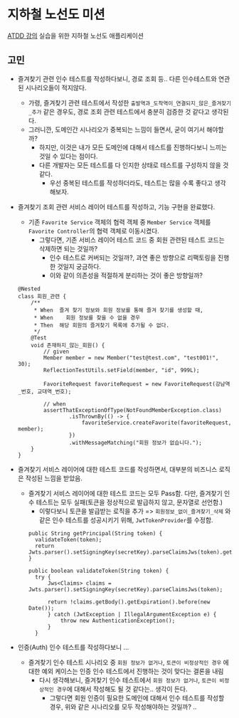 # 지하철 노선도 미션
[ATDD 강의](https://edu.nextstep.camp/c/R89PYi5H) 실습을 위한 지하철 노선도 애플리케이션


## 고민

- 즐겨찾기 관련 인수 테스트를 작성하다보니, 경로 조회 등.. 다른 인수테스트와 연관된 시나리오들이 적지않다.
  - 가령, 즐겨찾기 관련 테스트에서 작성한 `출발역과_도착역이_연결되지_않은_즐겨찾기_추가` 같은 경우도, 경로 조회 관련 테스트에서 충분히 검증한 것 같다고 생각된다.
  - 그러니깐, 도메인간 시나리오가 중복되는 느낌이 들면서, 굳이 여기서 해야할까?
    - 하지만, 이것은 내가 모든 도메인에 대해서 테스트를 진행하다보니 느끼는 것일 수 있다는 점이다.
    - 다른 개발자는 모든 테스트를 다 인지한 상태로 테스트를 구성하지 않을 것 같다.
      - 우선 중복된 테스트를 작성하더라도, 테스트는 많을 수록 좋다고 생각해보자.
- 즐겨찾기 조회 관련 서비스 레이어 테스트를 작성하고, 기능 구현을 완료했다.
  - 기존 `Favorite Service` 객체의 협력 객체 중 `Member Service` 객체를 `Favorite Controller`의 협력 객체로 이동시켰다.
    - 그렇다면, 기존 서비스 레이어 테스트 코드 중 회원 관련된 테스트 코드는 삭제하면 되는 것일까?
      - 인수 테스트로 커버되는 것일까?, 과연 좋은 방향으로 리팩토링을 진행한 것일지 궁금하다.
      - 이와 같이 의존성을 적절하게 분리하는 것이 좋은 방향일까? 
  ```
  @Nested
  class 회원_관련 {
      /**
       * When  즐겨 찾기 정보와 회원 정보를 통해 즐겨 찾기를 생성할 때,
       * When    회원 정보를 찾을 수 없을 경우
       * Then  해당 회원의 즐겨찾기 목록에 추가될 수 없다.
       */
      @Test
      void 존재하지_않는_회원() {
          // given
          Member member = new Member("test@test.com", "test001!", 30);
          ReflectionTestUtils.setField(member, "id", 999L);

          FavoriteRequest favoriteRequest = new FavoriteRequest(강남역_번호, 교대역_번호);

          // when
          assertThatExceptionOfType(NotFoundMemberException.class)
                  .isThrownBy(() -> {
                      favoriteService.createFavorite(favoriteRequest, member);
                  })
                  .withMessageMatching("회원 정보가 없습니다.");
      }
  }
  ```
  
- 즐겨찾기 서비스 레이어에 대한 테스트 코드를 작성하면서, 대부분의 비즈니스 로직은 작성된 느낌을 받았음.
  - 즐겨찾기 서비스 레이어에 대한 테스트 코드는 모두 Pass함. 다만, 즐겨찾기 인수 테스트는 모두 실패(토큰을 정상적으로 발급하지 않고, 문자열로 선언함.)
    - 이렇다보니 토큰을 발급받는 로직을 추가 => `회원정보_없이_즐겨찾기_삭제` 와 같은 인수 테스트를 성공시키기 위해, `JwtTokenProvider`를 수정함.
    ```
    public String getPrincipal(String token) {
      validateToken(token);
      return Jwts.parser().setSigningKey(secretKey).parseClaimsJws(token).getBody().getSubject();
    }

    public boolean validateToken(String token) {
      try {
          Jws<Claims> claims = Jwts.parser().setSigningKey(secretKey).parseClaimsJws(token);
  
          return !claims.getBody().getExpiration().before(new Date());
          } catch (JwtException | IllegalArgumentException e) {
              throw new AuthenticationException();
          }
      }
     ```
- 인증(Auth) 인수 테스트를 작성하다보니 ...
  - 즐겨찾기 인수 테스트 시나리오 중 `회원 정보가 없거나`, `토큰이 비정상적인 경우` 에 대한 예외 케이스는 인증 인수 테스트에서 진행하는 것이 맞다는 결론을 내림
    - 다시 생각해보니, 즐겨찾기 인수 테스트에서 `회원 정보가 없거나`, `토큰이 비정상적인 경우`에 대해서 작성해도 될 것 같다는.. 생각이 든다.
      - 그렇다면 회원 인증이 필요한 도메인에 대해서 인수 테스트를 작성할 경우, 위와 같은 시나리오를 모두 작성해야하는 것일까? ..